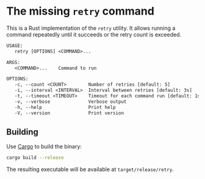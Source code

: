 # The missing `retry` command

This is a Rust implementation of the `retry` utility. It allows running a command repeatedly until it succeeds or the retry count is exceeded.

```txt
USAGE:
   retry [OPTIONS] <COMMAND>...

ARGS:
   <COMMAND>...    Command to run

OPTIONS:
   -c, --count <COUNT>        Number of retries [default: 5]
   -i, --interval <INTERVAL>  Interval between retries [default: 3s]
   -t, --timeout <TIMEOUT>    Timeout for each command run [default: 1s]
   -v, --verbose              Verbose output
   -h, --help                 Print help
   -V, --version              Print version
```

## Building

Use [Cargo](https://doc.rust-lang.org/cargo/) to build the binary:

```sh
cargo build --release
```

The resulting executable will be available at `target/release/retry`.
